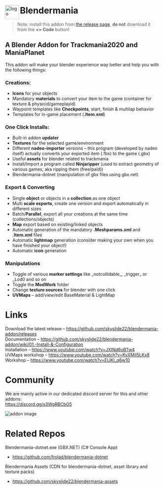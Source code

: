 <div>
  <img src="https://github.com/skyslide22/blendermania-addon/blob/master/icons/BLENDERMANIA.png" alt="logo" align="left" height="45">

  # Blendermania 
</div>

> Note: install this addon from [the release page](https://github.com/skyslide22/blendermania-addon/releases), **do not** download it from the **&lt;&gt; Code** button!

## A Blender Addon for Trackmania2020 and ManiaPlanet

This addon will make your blender experience way better and help you with the following things:

### Creations:
- **Icons** for your objects
- Mandatory **materials** to convert your item to the game (container for texture & physicid/gameplayid)
- Waypoint templates like **Checkpoints**, start, finish & multilap behavior
- Templates for in-game placement (**.Item.xml**)

### One Click Installs:
- Built-in addon **updater**
- **Textures** for the selected game/environment
- Different **nadeo-importer** versions – this program (developed by nadeo itself) actually converts your exported item (.fbx) to the game (.gbx)
- Useful **assets** for blender related to trackmania
- Install/Import a program called **Ninjaripper** (used to extract geometry of various games, aka ripping them (free/paid))
- Blendermania-dotnet (manipulation of gbx files using gbx.net)

### Export & Converting
- Single **object** or objects in a **collection** as one object
- Multi **scale exports**, create one version and export automatically in different sizes
- Batch/**Parallel**, export all your creations at the same time (collections/objects)
- **Map** export based on existing/linked objects
- Automatic generation of the mandatory **.Meshparams.xml** and **.Item.xml** files
- Automatic **lightmap** generation (consider making your own when you have finished your object!)
- Automatic **icon** generation

### Manipulations
- Toggle of various **marker settings** like \_notcollidable\_, \_trigger\_ or \_Lod0 and so on
- Toggle the **ModWork** folder
- Change **texture sources** for blender with one click
- **UVMaps** – add/view/edit BaseMaterial & LightMap

# Links
Download the latest release –  <https://github.com/skyslide22/blendermania-addon/releases>  
Documentation – <https://github.com/skyslide22/blendermania-addon/wiki/01.-Install-&-Configuration>  
Installation – <https://www.youtube.com/watch?v=JXINd6oBTw4>  
UVMaps workshop – <https://www.youtube.com/watch?v=KvXMiI5LKx8>  
Workshop – <https://www.youtube.com/watch?v=EIJKl_q6w10>  

# Community
We are mainly active in our dedicated discord server for this and other addons:  
https://discord.gg/s3WgRBCbG5


![addon image](https://github.com/skyslide22/blendermania-addon/wiki/img/wheretofind.jpg)

# Related Repos

Blendermania-dotnet.exe (GBX.NET) (C# Console App) 
- https://github.com/frolad/blendermania-dotnet

Blendermania Assets (CDN for blendermania-dotnet, asset library and texture packs)
- https://github.com/skyslide22/blendermania-assets

